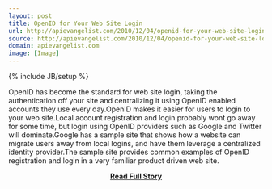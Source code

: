 ```yaml
---
layout: post
title: OpenID for Your Web Site Login
url: http://apievangelist.com/2010/12/04/openid-for-your-web-site-login/
source: http://apievangelist.com/2010/12/04/openid-for-your-web-site-login/
domain: apievangelist.com
image: [Image]
---
```

{% include JB/setup %}<p>OpenID has become the standard for web site login, taking the authentication off your site and centralizing it using OpenID enabled accounts they use every day.OpenID makes it easier for users to login to your web site.Local account registration and login probably wont go away for some time, but login using OpenID providers such as Google and Twitter will dominate.Google has a sample site that shows how a website can migrate users away from local logins, and have them leverage a centralized identity provider.The sample site provides common examples of OpenID registration and login in a very familiar product driven web site.</p>
<center><p><a href="http://apievangelist.com/2010/12/04/openid-for-your-web-site-login/" style='padding:25px; font-sze:18px; font-weight: bold;'>Read Full Story</a></p></center>

